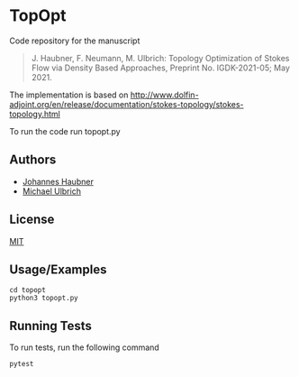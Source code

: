 # TopOpt

Code repository for the manuscript

>J. Haubner, F. Neumann, M. Ulbrich: Topology Optimization of Stokes Flow via Density Based Approaches, Preprint No. IGDK-2021-05; May 2021. 

The implementation is based on 
http://www.dolfin-adjoint.org/en/release/documentation/stokes-topology/stokes-topology.html

To run the code run topopt.py

## Authors
- [Johannes Haubner](https://www.github.com/JohannesHaubner)
- [Michael Ulbrich](https://www-m1.ma.tum.de/bin/view/Lehrstuhl/MichaelUlbrich)

## License

[MIT](https://choosealicense.com/licenses/mit/)

## Usage/Examples

```
cd topopt
python3 topopt.py
```

## Running Tests

To run tests, run the following command

```bash
pytest
```
